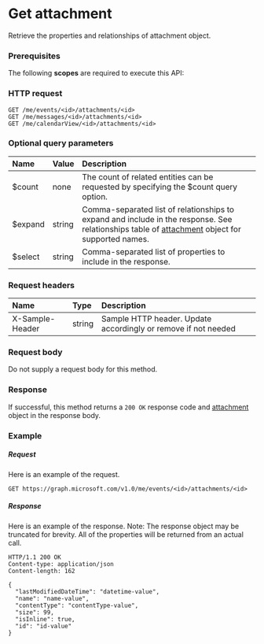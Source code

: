 # Get attachment

Retrieve the properties and relationships of attachment object.
### Prerequisites
The following **scopes** are required to execute this API: 
### HTTP request
<!-- { "blockType": "ignored" } -->
```http
GET /me/events/<id>/attachments/<id>
GET /me/messages/<id>/attachments/<id>
GET /me/calendarView/<id>/attachments/<id>
```
### Optional query parameters
|Name|Value|Description|
|:---------------|:--------|:-------|
|$count|none|The count of related entities can be requested by specifying the $count query option.|
|$expand|string|Comma-separated list of relationships to expand and include in the response. See relationships table of [attachment](../resources/attachment.md) object for supported names. |
|$select|string|Comma-separated list of properties to include in the response.|

### Request headers
| Name       | Type | Description|
|:-----------|:------|:----------|
| X-Sample-Header  | string  | Sample HTTP header. Update accordingly or remove if not needed|

### Request body
Do not supply a request body for this method.
### Response
If successful, this method returns a `200 OK` response code and [attachment](../resources/attachment.md) object in the response body.
### Example
##### Request
Here is an example of the request.
<!-- {
  "blockType": "request",
  "name": "get_attachment"
}-->
```http
GET https://graph.microsoft.com/v1.0/me/events/<id>/attachments/<id>
```
##### Response
Here is an example of the response. Note: The response object may be truncated for brevity. All of the properties will be returned from an actual call.
<!-- {
  "blockType": "response",
  "truncated": true,
  "@odata.type": "microsoft.graph.attachment"
} -->
```http
HTTP/1.1 200 OK
Content-type: application/json
Content-length: 162

{
  "lastModifiedDateTime": "datetime-value",
  "name": "name-value",
  "contentType": "contentType-value",
  "size": 99,
  "isInline": true,
  "id": "id-value"
}
```

<!-- uuid: 8fcb5dbc-d5aa-4681-8e31-b001d5168d79
2015-10-25 14:57:30 UTC -->
<!-- {
  "type": "#page.annotation",
  "description": "Get attachment",
  "keywords": "",
  "section": "documentation",
  "tocPath": ""
}-->